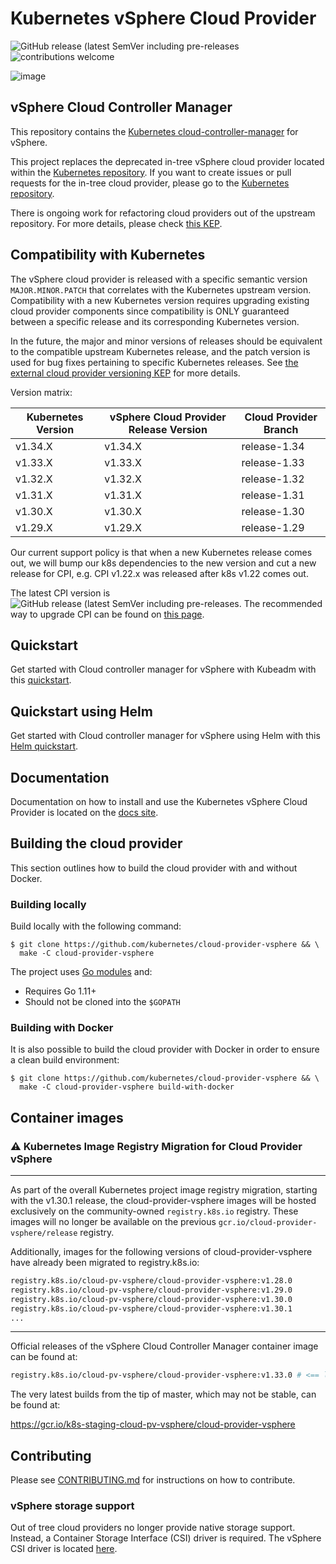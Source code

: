 # Kubernetes vSphere Cloud Provider

![GitHub release (latest SemVer including pre-releases](https://img.shields.io/github/v/release/kubernetes/cloud-provider-vsphere?include_prereleases)
![contributions welcome](https://img.shields.io/badge/contributions-welcome-brightgreen.svg?style=flat)

![image](/docs/images/vsphere_kubernetes_logo.png)

## vSphere Cloud Controller Manager

This repository contains the [Kubernetes cloud-controller-manager](https://kubernetes.io/docs/concepts/architecture/cloud-controller/) for vSphere.

This project replaces the deprecated in-tree vSphere cloud provider located within the [Kubernetes repository](https://github.com/kubernetes/kubernetes/tree/master/staging/src/k8s.io/legacy-cloud-providers/vsphere). If you want to create issues or pull requests for the in-tree cloud provider, please go to the [Kubernetes repository](https://github.com/kubernetes/kubernetes).

There is ongoing work for refactoring cloud providers out of the upstream repository. For more details, please check [this KEP](https://github.com/kubernetes/enhancements/blob/master/keps/sig-cloud-provider/2392-cloud-controller-manager/README.md).

## Compatibility with Kubernetes

The vSphere cloud provider is released with a specific semantic version `MAJOR.MINOR.PATCH` that correlates with the Kubernetes upstream version. Compatibility with a new Kubernetes version requires upgrading existing cloud provider components since compatibility is ONLY guaranteed between a specific release and its corresponding Kubernetes version.

In the future, the major and minor versions of releases should be equivalent to the compatible upstream Kubernetes release, and the patch version is used for bug fixes pertaining to specific Kubernetes releases. See [the external cloud provider versioning KEP](https://github.com/kubernetes/enhancements/tree/master/keps/sig-cloud-provider/1771-versioning-policy-for-external-cloud-providers) for more details.

Version matrix:

<!-- RELEASE_TABLE -->

| Kubernetes Version | vSphere Cloud Provider Release Version | Cloud Provider Branch |
|--------------------|----------------------------------------|-----------------------|
| v1.34.X            | v1.34.X                                | release-1.34          |
| v1.33.X            | v1.33.X                                | release-1.33          |
| v1.32.X            | v1.32.X                                | release-1.32          |
| v1.31.X            | v1.31.X                                | release-1.31          |
| v1.30.X            | v1.30.X                                | release-1.30          |
| v1.29.X            | v1.29.X                                | release-1.29          |

Our current support policy is that when a new Kubernetes release comes out, we will bump our k8s dependencies to the new version and cut a new release for CPI, e.g. CPI v1.22.x was released after k8s v1.22 comes out.

The latest CPI version is ![GitHub release (latest SemVer including pre-releases](https://img.shields.io/github/v/release/kubernetes/cloud-provider-vsphere?include_prereleases). The recommended way to upgrade CPI can be found on [this page](https://github.com/kubernetes/cloud-provider-vsphere/blob/master/releases/README.md).

## Quickstart

Get started with Cloud controller manager for vSphere with Kubeadm with this [quickstart](https://cloud-provider-vsphere.sigs.k8s.io/tutorials/kubernetes-on-vsphere-with-kubeadm.html).

## Quickstart using Helm

Get started with Cloud controller manager for vSphere using Helm with this [Helm quickstart](https://github.com/kubernetes/cloud-provider-vsphere/blob/master/docs/book/tutorials/kubernetes-on-vsphere-with-helm.md).

## Documentation

Documentation on how to install and use the Kubernetes vSphere Cloud Provider is located on the [docs site](https://cloud-provider-vsphere.sigs.k8s.io/).

## Building the cloud provider

This section outlines how to build the cloud provider with and without Docker.

### Building locally

Build locally with the following command:

```shell
$ git clone https://github.com/kubernetes/cloud-provider-vsphere && \
  make -C cloud-provider-vsphere
```

The project uses [Go modules](https://github.com/golang/go/wiki/Modules) and:

* Requires Go 1.11+
* Should not be cloned into the `$GOPATH`

### Building with Docker

It is also possible to build the cloud provider with Docker in order to ensure a clean build environment:

```shell
$ git clone https://github.com/kubernetes/cloud-provider-vsphere && \
  make -C cloud-provider-vsphere build-with-docker
```

## Container images

<!-- this section can be removed after v1.32 release -->
### :warning: Kubernetes Image Registry Migration for Cloud Provider vSphere

---

As part of the overall Kubernetes project image registry migration, starting with the v1.30.1 release, the cloud-provider-vsphere images will be hosted exclusively on the community-owned `registry.k8s.io` registry. These images will no longer be available on the previous `gcr.io/cloud-provider-vsphere/release` registry.

Additionally, images for the following versions of cloud-provider-vsphere have already been migrated to registry.k8s.io:

```bash
registry.k8s.io/cloud-pv-vsphere/cloud-provider-vsphere:v1.28.0
registry.k8s.io/cloud-pv-vsphere/cloud-provider-vsphere:v1.29.0
registry.k8s.io/cloud-pv-vsphere/cloud-provider-vsphere:v1.30.0
registry.k8s.io/cloud-pv-vsphere/cloud-provider-vsphere:v1.30.1
...
```

---

Official releases of the vSphere Cloud Controller Manager container image can be found at:

```bash
registry.k8s.io/cloud-pv-vsphere/cloud-provider-vsphere:v1.33.0 # <== latest version
```

The very latest builds from the tip of master, which may not be stable, can be found at:

<https://gcr.io/k8s-staging-cloud-pv-vsphere/cloud-provider-vsphere>

## Contributing

Please see [CONTRIBUTING.md](CONTRIBUTING.md) for instructions on how to contribute.

### vSphere storage support

Out of tree cloud providers no longer provide native storage support. Instead, a
Container Storage Interface (CSI) driver is required. The vSphere CSI driver is
located [here](https://github.com/kubernetes-sigs/vsphere-csi-driver).
